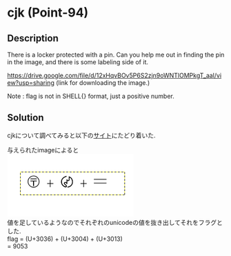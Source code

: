# cjk (Point-94)
## Description
There is a locker protected with a pin.
Can you help me out in finding the pin in the image, and there is some labeling side of it.

https://drive.google.com/file/d/12xHqvBOv5P6S2zjn9oWNTlOMPkgT_aal/view?usp=sharing (link for downloading the image.)

Note : flag is not in SHELL{} format, just a positive number.

## Solution
cjkについて調べてみると以下の[サイト](https://ja.wikipedia.org/wiki/CJK%E3%81%AE%E8%A8%98%E5%8F%B7%E5%8F%8A%E3%81%B3%E5%8F%A5%E8%AA%AD%E7%82%B9)にたどり着いた.
  
与えられたimageによると  
![](./pin.png)  
値を足しているようなのでそれぞれのunicodeの値を抜き出してそれをフラグとした.  
flag = (U+3036) + (U+3004) + (U+3013)  
     = 9053